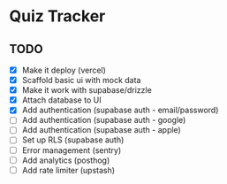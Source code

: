 # Quiz Tracker

## TODO

- [x] Make it deploy (vercel)
- [x] Scaffold basic ui with mock data
- [x] Make it work with supabase/drizzle
- [x] Attach database to UI
- [x] Add authentication (supabase auth - email/password)
- [ ] Add authentication (supabase auth - google)
- [ ] Add authentication (supabase auth - apple)
- [ ] Set up RLS (supabase auth)
- [ ] Error management (sentry)
- [ ] Add analytics (posthog)
- [ ] Add rate limiter (upstash)
